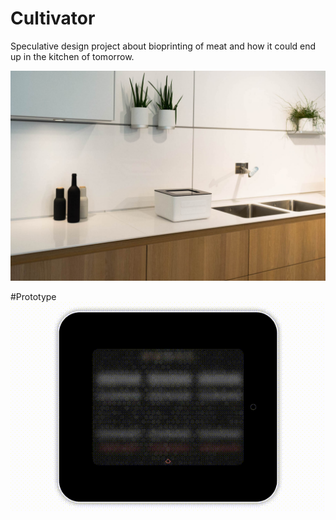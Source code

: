 # Cultivator
Speculative design project about bioprinting of meat and how it could end up in the kitchen of tomorrow.

![cultivatorPerspective](https://github.com/aaronabentheuer/Cultivator/blob/master/Images/CultivatorPerspective.jpg)

#Prototype
![screencast](https://github.com/aaronabentheuer/Cultivator/blob/master/Images/screencast.gif)
